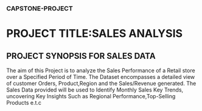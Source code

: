 ### CAPSTONE-PROJECT
# PROJECT TITLE:SALES ANALYSIS
## PROJECT SYNOPSIS FOR SALES DATA
The aim of this Project is to analyze the Sales Performance of a Retail store over a Specified Period of Time. The Dataset encompasses a detailed view of customer Orders, Product,Region and the Sales/Revenue generated. The Sales Data provided will be used to Identify Monthly Sales Key Trends, uncovering Key Insights Such as Regional Performance,Top-Selling Products e.t.c

